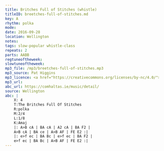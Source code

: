 ```yaml
---
title: Britches Full of Stitches (whistle)
titleID: breetches-full-of-stitches.md
key: A
rhythm: polka
mode:
date: 2016-09-28
location: Wellington
notes:
tags: slow-popular whistle-class
repeats: 2 
parts: AABB
regtuneoftheweek:
slowtuneoftheweek:
mp3_file: /mp3/breetches-full-of-stitches.mp3
mp3_source: Pat Higgins
mp3_licence: <a href="https://creativecommons.org/licenses/by-nc/4.0/">CC-BY-NC-4.0</a>
mp3_url:
abc_url: https://comhaltas.ie/music/detail/
source: Wellington
abc: |
    X: 4
    T:The Britches Full Of Stitches
    R:polka
    M:2/4
    L:1/8
    K:Amaj
    |: A>B cA | BA cA | A2 cA | BA F2 |
    A>B cA | BA ce | A>B AF | FE E2 :|
    |: e>f ec | BA Bc | e>f ec | BA F2 |
    e>f ec | BA Bc | A>B AF | FE E2 :|
---
```

